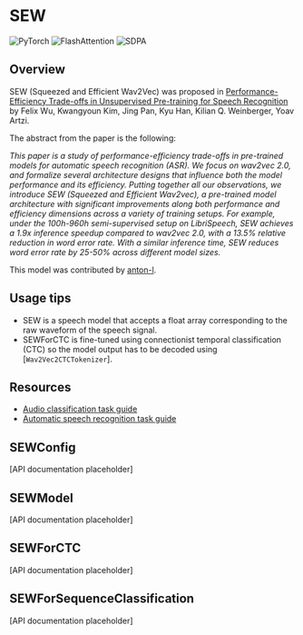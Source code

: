 <!--Copyright 2021 The HuggingFace Team. All rights reserved.

Licensed under the Apache License, Version 2.0 (the "License"); you may not use this file except in compliance with
the License. You may obtain a copy of the License at

http://www.apache.org/licenses/LICENSE-2.0

Unless required by applicable law or agreed to in writing, software distributed under the License is distributed on
an "AS IS" BASIS, WITHOUT WARRANTIES OR CONDITIONS OF ANY KIND, either express or implied. See the License for the
specific language governing permissions and limitations under the License.

⚠️ Note that this file is in Markdown but contain specific syntax for our doc-builder (similar to MDX) that may not be
rendered properly in your Markdown viewer.

-->

# SEW

<div class="flex flex-wrap space-x-1">
<img alt="PyTorch" src="https://img.shields.io/badge/PyTorch-DE3412?style=flat&logo=pytorch&logoColor=white">
<img alt="FlashAttention" src="https://img.shields.io/badge/%E2%9A%A1%EF%B8%8E%20FlashAttention-eae0c8?style=flat">
<img alt="SDPA" src="https://img.shields.io/badge/SDPA-DE3412?style=flat&logo=pytorch&logoColor=white">
</div>

## Overview

SEW (Squeezed and Efficient Wav2Vec) was proposed in [Performance-Efficiency Trade-offs in Unsupervised Pre-training
for Speech Recognition](https://arxiv.org/abs/2109.06870) by Felix Wu, Kwangyoun Kim, Jing Pan, Kyu Han, Kilian Q.
Weinberger, Yoav Artzi.

The abstract from the paper is the following:

*This paper is a study of performance-efficiency trade-offs in pre-trained models for automatic speech recognition
(ASR). We focus on wav2vec 2.0, and formalize several architecture designs that influence both the model performance
and its efficiency. Putting together all our observations, we introduce SEW (Squeezed and Efficient Wav2vec), a
pre-trained model architecture with significant improvements along both performance and efficiency dimensions across a
variety of training setups. For example, under the 100h-960h semi-supervised setup on LibriSpeech, SEW achieves a 1.9x
inference speedup compared to wav2vec 2.0, with a 13.5% relative reduction in word error rate. With a similar inference
time, SEW reduces word error rate by 25-50% across different model sizes.*

This model was contributed by [anton-l](https://huggingface.co/anton-l).

## Usage tips

- SEW is a speech model that accepts a float array corresponding to the raw waveform of the speech signal.
- SEWForCTC is fine-tuned using connectionist temporal classification (CTC) so the model output has to be decoded using
  [`Wav2Vec2CTCTokenizer`].

## Resources

- [Audio classification task guide](../tasks/audio_classification)
- [Automatic speech recognition task guide](../tasks/asr)

## SEWConfig

[API documentation placeholder]

## SEWModel

[API documentation placeholder]

## SEWForCTC

[API documentation placeholder]

## SEWForSequenceClassification

[API documentation placeholder]